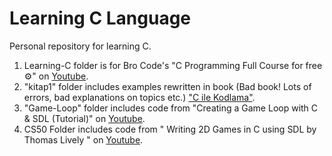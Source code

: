 # Learning C Language
Personal repository for learning C.
1. Learning-C folder is for Bro Code's "C Programming Full Course for free ⚙️" on [Youtube](https://www.youtube.com/watch?v=87SH2Cn0s9A&t=2132s).
2. "kitap1" folder includes examples rewritten in book  (Bad book! Lots of errors, bad explanations on topics etc.) ["C ile Kodlama"](https://amzn.eu/d/7aA83MW).
3. "Game-Loop" folder includes code from "Creating a Game Loop with C & SDL (Tutorial)" on [Youtube](https://www.youtube.com/watch?v=XfZ6WrV5Z7Y).
4. CS50 Folder includes code from " Writing 2D Games in C using SDL by Thomas Lively " on  [Youtube](https://www.youtube.com/watch?v=yFLa3ln16w0).

